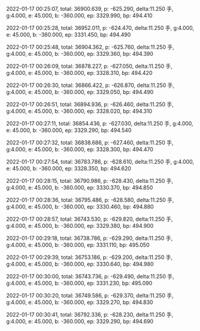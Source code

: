 2022-01-17 00:25:07, total: 36900.639, p: -625.290, delta:11.250 手, g:4.000, e: 45.000, b: -360.000, ep: 3329.990, bp: 494.410

2022-01-17 00:25:28, total: 36952.011, p: -624.470, delta:11.250 手, g:4.000, e: 45.000, b: -360.000, ep: 3331.450, bp: 494.490

2022-01-17 00:25:48, total: 36904.362, p: -625.760, delta:11.250 手, g:4.000, e: 45.000, b: -360.000, ep: 3329.360, bp: 494.390

2022-01-17 00:26:09, total: 36878.227, p: -627.050, delta:11.250 手, g:4.000, e: 45.000, b: -360.000, ep: 3328.310, bp: 494.420

2022-01-17 00:26:30, total: 36866.422, p: -626.870, delta:11.250 手, g:4.000, e: 45.000, b: -360.000, ep: 3329.050, bp: 494.490

2022-01-17 00:26:51, total: 36894.936, p: -626.460, delta:11.250 手, g:4.000, e: 45.000, b: -360.000, ep: 3328.020, bp: 494.310

2022-01-17 00:27:11, total: 36854.436, p: -627.030, delta:11.250 手, g:4.000, e: 45.000, b: -360.000, ep: 3329.290, bp: 494.540

2022-01-17 00:27:32, total: 36838.686, p: -627.460, delta:11.250 手, g:4.000, e: 45.000, b: -360.000, ep: 3328.300, bp: 494.470

2022-01-17 00:27:54, total: 36783.786, p: -628.610, delta:11.250 手, g:4.000, e: 45.000, b: -360.000, ep: 3328.350, bp: 494.620

2022-01-17 00:28:15, total: 36790.986, p: -628.430, delta:11.250 手, g:4.000, e: 45.000, b: -360.000, ep: 3330.370, bp: 494.850

2022-01-17 00:28:36, total: 36795.486, p: -628.580, delta:11.250 手, g:4.000, e: 45.000, b: -360.000, ep: 3330.460, bp: 494.880

2022-01-17 00:28:57, total: 36743.530, p: -629.820, delta:11.250 手, g:4.000, e: 45.000, b: -360.000, ep: 3329.380, bp: 494.900

2022-01-17 00:29:18, total: 36738.786, p: -629.290, delta:11.250 手, g:4.000, e: 45.000, b: -360.000, ep: 3331.110, bp: 495.050

2022-01-17 00:29:39, total: 36753.186, p: -629.200, delta:11.250 手, g:4.000, e: 45.000, b: -360.000, ep: 3330.640, bp: 494.980

2022-01-17 00:30:00, total: 36743.736, p: -629.490, delta:11.250 手, g:4.000, e: 45.000, b: -360.000, ep: 3331.230, bp: 495.090

2022-01-17 00:30:20, total: 36749.586, p: -629.370, delta:11.250 手, g:4.000, e: 45.000, b: -360.000, ep: 3329.270, bp: 494.830

2022-01-17 00:30:41, total: 36792.336, p: -628.230, delta:11.250 手, g:4.000, e: 45.000, b: -360.000, ep: 3329.290, bp: 494.690
